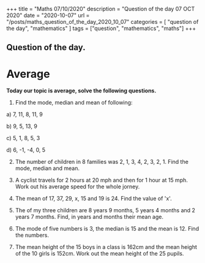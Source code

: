 +++
title = "Maths 07/10/2020"
description = "Question of the day 07 OCT 2020"
date = "2020-10-07"
url = "/posts/maths_question_of_the_day_2020_10_07"
categories = [ "question of the day", "mathematics" ]
tags = ["question", "mathematics", "maths"]
+++

## Question of the day.
# Average
 
**Today our topic is average, solve the following questions.**

1. Find the mode, median and mean of following:

a) 7, 11, 8, 11, 9

b) 9, 5, 13, 9

c) 5, 1, 8, 5, 3

d) 6, -1, -4, 0, 5

2. The number of children in 8 families was 2, 1, 3, 4, 2, 3, 2, 1. Find the mode, median and mean.

3. A cyclist travels for 2 hours at 20 mph and then for 1 hour at 15 mph. Work out his average speed for the whole jorney.

4. The mean of 17, 37, 29, x, 15 and 19 is 24. Find the value of 'x'.

5. The of my three children are 8 years 9 months, 5 years 4 months and 2 years 7 months. Find, in years and months their mean age.

6. The mode of five numbers is 3, the median is 15 and the mean is 12. Find the numbers.

7. The mean height of the 15 boys in a class is 162cm and the mean height of the 10 girls is 152cm. Work out the mean height of the 25 pupils.

 










